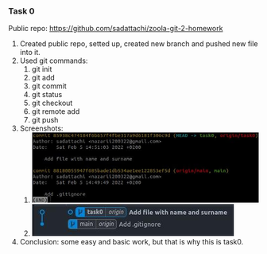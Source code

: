 ### Task 0

Public repo: https://github.com/sadattachi/zoola-git-2-homework

1. Created public repo, setted up, created new branch and pushed new file into it.
2. Used git commands:
    1. git init
    2. git add
    3. git commit
    4. git status
    5. git checkout
    6. git remote add
    7. git push
3. Screenshots:
    1. ![Git log](task0-git-log.jpg)
    2. ![Git log in graph](task0-git-graph.jpg)
4. Conclusion: some easy and basic work, but that is why this is task0.